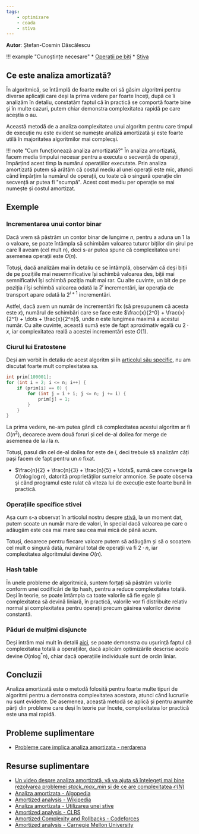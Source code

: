 ```yaml
---
tags:
    - optimizare
    - coada
    - stiva
---
```


**Autor**: Ștefan-Cosmin Dăscălescu

!!! example "Cunoștințe necesare"
    * [Operații pe biți](https://edu.roalgo.ro/mediu/bitwise-ops/)
    * [Stiva](https://edu.roalgo.ro/mediu/stack/)

## Ce este analiza amortizată?

În algoritmică, se întâmplă de foarte multe ori să găsim algoritmi pentru diverse aplicații care deși la prima vedere par foarte înceți, după ce îi analizăm în detaliu, constatăm faptul că în practică se comportă foarte bine și în multe cazuri, putem chiar demonstra complexitatea rapidă pe care aceștia o au.

Această metodă de a analiza complexitatea unui algoritm pentru care timpul de execuție nu este evident se numește analiză amortizată și este foarte utilă în majoritatea algoritmilor mai complecși. 

!!! note "Cum funcționează analiza amortizată?"
    În analiza amortizată, facem media timpului necesar pentru a executa o secvență de operații, împărțind acest timp la numărul operațiilor executate. Prin analiza amortizată putem să arătăm că costul mediu al unei operații este mic, atunci când împărțim la numărul de operații, cu toate că o singură operație din secvență ar putea fi "scumpă". Acest cost mediu per operație se mai numește și costul amortizat.

## Exemple

### Incrementarea unui contor binar

Dacă vrem să păstrăm un contor binar de lungime $n$, pentru a aduna un $1$ la o valoare, se poate întâmpla să schimbăm valoarea tuturor biților din șirul pe care îl aveam (cel mult $n$), deci s-ar putea spune că complexitatea unei asemenea operații este $O(n)$.

Totuși, dacă analizăm mai în detaliu ce se întâmplă, observăm că deși biții de pe pozițiile mai nesemnificative își schimbă valoarea des, biții mai semnificativi își schimbă poziția mult mai rar. Cu alte cuvinte, un bit de pe poziția $i$ își schimbă valoarea odată la $2^i$ incrementări, iar operația de transport apare odată la $2^{i+1}$ incrementări. 

Astfel, dacă avem un număr de incrementări fix (să presupunem că acesta este $x$), numărul de schimbări care se face este $\frac{x}{2^0} + \frac{x}{2^1} + \dots + \frac{x}{2^n}$, unde $n$ este lungimea maximă a acestui număr. Cu alte cuvinte, această sumă este de fapt aproximativ egală cu $2 \cdot x$, iar complexitatea reală a acestei incrementări este $O(1)$.

### Ciurul lui Eratostene

Deși am vorbit în detaliu de acest algoritm și în [articolul său specific](https://edu.roalgo.ro/usor/sieve/), nu am discutat foarte mult complexitatea sa. 

```cpp
int prim[100001];
for (int i = 2; i <= n; i++) {
    if (prim[i] == 0) {
        for (int j = i + i; j <= n; j += i) {
            prim[j] = 1;
        }
    }
}
```

La prima vedere, ne-am putea gândi că complexitatea acestui algoritm ar fi $O(n^2)$, deoarece avem două foruri și cel de-al doilea for merge de asemenea de la $i$ la $n$. 

Totuși, pasul din cel de-al doilea for este de $i$, deci trebuie să analizăm câți pași facem de fapt pentru un $n$ fixat. 

* $\frac{n}{2} + \frac{n}{3} + \frac{n}{5} + \dots$, sumă care converge la $O(n \log \log n)$, datorită proprietăților sumelor armonice. Se poate observa și când programul este rulat că viteza lui de execuție este foarte bună în practică. 

### Operațiile specifice stivei 

Așa cum s-a observat în articolul nostru despre [stivă](https://edu.roalgo.ro/usor/sieve/), la un moment dat, putem scoate un număr mare de valori, în special dacă valoarea pe care o adăugăm este cea mai mare sau cea mai mică de până acum. 

Totuși, deoarece pentru fiecare valoare putem să adăugăm și să o scoatem cel mult o singură dată, numărul total de operații va fi $2 \cdot n$, iar complexitatea algoritmului devine $O(n)$.

### Hash table 

În unele probleme de algoritmică, suntem forțați să păstrăm valorile conform unei codificări de tip hash, pentru a reduce complexitatea totală. Deși în teorie, se poate întâmpla ca toate valorile să fie egale și complexitatea să devină liniară, în practică, valorile vor fi distribuite relativ normal și complexitatea pentru operații precum găsirea valorilor devine constantă. 

### Păduri de mulțimi disjuncte

Deși intrăm mai mult în detalii [aici](https://edu.roalgo.ro/mediu/dsu/), se poate demonstra cu ușurință faptul că complexitatea totală a operațiilor, dacă aplicăm optimizările descrise acolo devine $O(n \log^{*} n)$, chiar dacă operațiile individuale sunt de ordin liniar.

## Concluzii

Analiza amortizată este o metodă folosită pentru foarte multe tipuri de algoritmi pentru a demonstra complexitatea acestora, atunci când lucrurile nu sunt evidente. De asemenea, această metodă se aplică și pentru anumite părți din probleme care deși în teorie par încete, complexitatea lor practică este una mai rapidă.

## Probleme suplimentare

* [Probleme care implica analiza amortizata - nerdarena](https://www.nerdarena.ro/cauta-probleme?tag_ids=11)

## Resurse suplimentare

* [Un video despre analiza amortizată, vă va ajuta să înțelegeți mai bine rezolvarea problemei *stack_max_min* și de ce are complexitatea $\mathcal{O}(N)$](https://www.youtube.com/watch?v=T7W5E-5mljc)
* [Analiza amortizata - Algopedia](https://www.algopedia.ro/wiki/index.php/Clasa_VII/VIII_lec%C8%9Bia_9_-_18_nov_2014#Analiz%C4%83_amortizat%C4%83)
* [Amortized analysis - Wikipedia](https://en.wikipedia.org/wiki/Amortized_analysis)
* [Analiza amortizata - Utilizarea unei stive](https://revista.infobits.ro/2021/08/31/analiza-amortizata-utilizarea-unei-stive/)
* [Amortized analysis - CLRS](https://ocw.mit.edu/courses/6-046j-design-and-analysis-of-algorithms-spring-2012/83b82d45beb3776da72b7f3e1b3f42df_MIT6_046JS12_lec11.pdf)
* [Amortized Complexity and Rollbacks - Codeforces](https://codeforces.com/blog/entry/58528)
* [Amortized analysis - Carnegie Mellon University](https://www.cs.cmu.edu/afs/cs/academic/class/15451-s07/www/lecture_notes/lect0206.pdf)